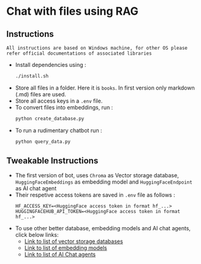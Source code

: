 # Chat with files using RAG

## Instructions
`All instructions are based on Windows machine, for other OS please refer official documentations of associated libraries`
- Install dependencies using :
    ```bash
    ./install.sh
    ```
- Store all files in a folder. Here it is `books`. In first version only markdown (.md) files are used.
- Store all access keys in a `.env` file.
- To convert files into embeddings, run :
    ```bash
    python create_database.py
    ```
- To run a rudimentary chatbot run :
    ```bash
    python query_data.py
    ```
    
## Tweakable Instructions

- The first version of bot, uses `Chroma` as Vector storage database, `HuggingFaceEmbeddings` as embedding model and `HuggingFaceEndpoint` as AI chat agent
- Their respetive access tokens are saved in `.env` file as follows :
    ```env
    HF_ACCESS_KEY=<HuggingFace access token in format hf_...>
    HUGGINGFACEHUB_API_TOKEN=<HuggingFace access token in format hf_...>
    ```
- To use other better database, embedding models and AI chat agents, click below links:
    - [Link to list of vector storage databases](https://python.langchain.com/v0.2/docs/integrations/vectorstores/)
    - [Link to list of embedding models](https://python.langchain.com/v0.2/docs/integrations/text_embedding/)
    - [Link to list of AI Chat agents](https://python.langchain.com/v0.2/docs/integrations/llms/)